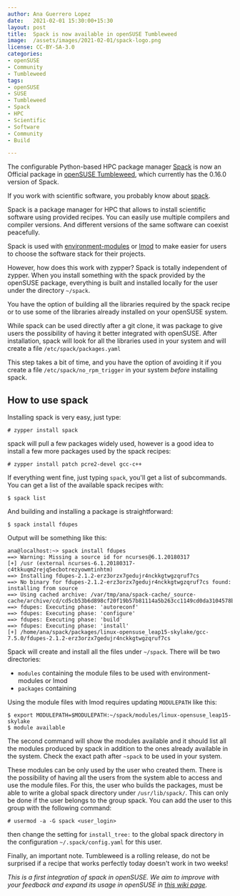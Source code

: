 ```yaml
---
author: Ana Guerrero Lopez
date:   2021-02-01 15:30:00+15:30
layout: post
title:  Spack is now available in openSUSE Tumbleweed
image:  /assets/images/2021-02-01/spack-logo.png
license: CC-BY-SA-3.0
categories:
- openSUSE
- Community
- Tumbleweed
tags:
- openSUSE
- SUSE
- Tumbleweed
- Spack
- HPC
- Scientific 
- Software
- Community
- Build

---
```


The configurable Python-based HPC package manager [Spack](https://spack.io/) is now an Official package in [openSUSE Tumbleweed](https://software.opensuse.org/distributions/tumbleweed), which currently has the 0.16.0 version of Spack.

If you work with scientific software, you probably know about [spack](https://software.opensuse.org/package/spack).

Spack is a package manager for HPC that allows to install scientific software using provided recipes. You can easily use multiple compilers and compiler versions. And different versions of the same software can coexist peacefully.

Spack is used with [environment-modules](http://modules.sourceforge.net/) or [lmod](https://lmod.readthedocs.io/en/latest/) to make easier for users to choose the software stack for their projects.

However, how does this work with zypper? Spack is totally independent of zypper. When you install something with the spack provided by the openSUSE package, everything is built and installed locally for the user under the directory `~/spack`.

You have the option of building all the libraries required by the spack recipe or to use some of the libraries already installed on your openSUSE system.

While spack can be used directly after a git clone, it was package to give users the possibility of having it better integrated with openSUSE. After installation, spack will look for all the libraries used in your system and will create a file `/etc/spack/packages.yaml`

This step takes a bit of time, and you have the option of avoiding it if you create a file `/etc/spack/no_rpm_trigger` in your system *before* installing spack.

## How to use spack

Installing spack is very easy, just type:

    # zypper install spack

spack will pull a few packages widely used, however is a good idea to install a few more packages used by the spack recipes:

    # zypper install patch pcre2-devel gcc-c++

If everything went fine, just typing `spack`, you'll get a list of subcommands. You can get a list of the available spack recipes with:

    $ spack list

And building and installing a package is straightforward:

    $ spack install fdupes

Output will be something like this:

```
ana@localhost:~> spack install fdupes
==> Warning: Missing a source id for ncurses@6.1.20180317
[+] /usr (external ncurses-6.1.20180317-c4tkkuqm2rejq5ecbotrezyowmtinhtm)
==> Installing fdupes-2.1.2-erz3orzx7gedujr4nckkgtwgzqruf7cs
==> No binary for fdupes-2.1.2-erz3orzx7gedujr4nckkgtwgzqruf7cs found: installing from source
==> Using cached archive: /var/tmp/ana/spack-cache/_source-cache/archive/cd/cd5cb53b6d898cf20f19b57b81114a5b263cc1149cd0da3104578b083b2837bd.tar.gz
==> fdupes: Executing phase: 'autoreconf'
==> fdupes: Executing phase: 'configure'
==> fdupes: Executing phase: 'build'
==> fdupes: Executing phase: 'install'
[+] /home/ana/spack/packages/linux-opensuse_leap15-skylake/gcc-7.5.0/fdupes-2.1.2-erz3orzx7gedujr4nckkgtwgzqruf7cs

```

Spack will create and install all the files under `~/spack`. There will be two directories: 
* `modules` containing the module files to be used with environment-modules or lmod
* `packages` containing

Using the module files with lmod requires updating `MODULEPATH` like this:

    $ export MODULEPATH=$MODULEPATH:~/spack/modules/linux-opensuse_leap15-skylake
    $ module available

The second command will show the modules available and it should list all the modules produced by spack in addition to the ones already available in the system. Check the exact path after `~spack` to be used in your system.

These modules can be only used by the user who created them. There is the possibility of having all the users from the system able to access and use the module files.
For this, the user who builds the packages, must be able to write a global spack  directory under `/usr/lib/spack/`. This can only be done if the user belongs
to the group spack. You can add the user to this group with the following command:

    # usermod -a -G spack <user_login>

then change the setting for `install_tree:` to the global spack directory in the
configuration `~/.spack/config.yaml` for this user.


Finally, an important note. Tumbleweed is a rolling release, do not be surprised if a recipe that works perfectly today doesn't work in two weeks!

*This is a first integration of spack in openSUSE. We aim to improve with your feedback and expand its usage in openSUSE in [this wiki page](https://en.opensuse.org/HPC:spack).*

